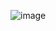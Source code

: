 ![image](https://user-images.githubusercontent.com/72255681/142764228-3be488f4-c771-460f-91fd-a9f8a7fb55ca.png)
